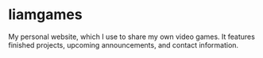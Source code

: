 # liamgames
My personal website, which I use to share my own video games. It features finished projects, upcoming announcements, and contact information.
